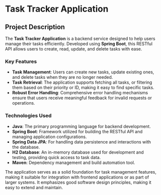 # Task Tracker Application

## Project Description

The **Task Tracker Application** is a backend service designed to help users manage their tasks efficiently. Developed using **Spring Boot**, this RESTful API allows users to create, read, update, and delete tasks with ease. 

### Key Features
- **Task Management**: Users can create new tasks, update existing ones, and delete tasks when they are no longer needed.
- **Task Retrieval**: The application supports fetching all tasks, or filtering them based on their priority or ID, making it easy to find specific tasks.
- **Robust Error Handling**: Comprehensive error handling mechanisms ensure that users receive meaningful feedback for invalid requests or operations.

### Technologies Used
- **Java**: The primary programming language for backend development.
- **Spring Boot**: Framework utilized for building the RESTful API and managing application configurations.
- **Spring Data JPA**: For handling data persistence and interactions with the database.
- **H2 Database**: An in-memory database used for development and testing, providing quick access to task data.
- **Maven**: Dependency management and build automation tool.

The application serves as a solid foundation for task management features, making it suitable for integration with frontend applications or as part of larger systems. It emphasizes good software design principles, making it easy to extend and maintain.
